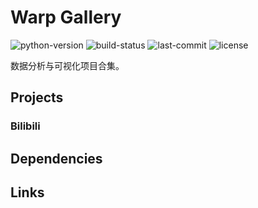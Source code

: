 # Warp Gallery
![python-version](https://img.shields.io/github/pipenv/locked/python-version/xuwenyihust/warp-gallery)
![build-status](https://img.shields.io/github/workflow/status/xuwenyihust/warp-gallery/CI)
![last-commit](https://img.shields.io/github/last-commit/xuwenyihust/warp-gallery)
![license](https://img.shields.io/github/license/xuwenyihust/warp-gallery)

数据分析与可视化项目合集。

## Projects
### Bilibili

## Dependencies

## Links






